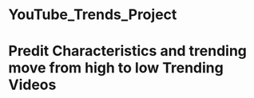 # YouTube_Trends_Project 
# Predit Characteristics and trending move from high to low Trending Videos
